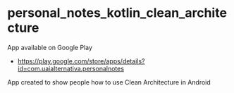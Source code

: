 # personal_notes_kotlin_clean_architecture

App available on Google Play
- https://play.google.com/store/apps/details?id=com.uaialternativa.personalnotes

App created to show people how to use Clean Architecture in Android

